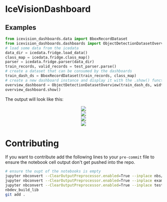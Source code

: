 # IceVisionDashboard



## Examples

```python
from icevision_dashboards.data import BboxRecordDataset
from icevision_dashboards.dashboards import ObjectDetectionDatasetOverview
# load some data from the icedata
data_dir = icedata.fridge.load_data()
class_map = icedata.fridge.class_map()
parser = icedata.fridge.parser(data_dir)
train_records, valid_records = test_parser.parse()
# create a dataset that can be consumed by the dashboards
train_dash_ds = BboxRecordDataset(train_records, class_map)
# create a new dashboard instance and display it with the .show() function
overview_dashboard = ObjectDetectionDatasetOverview(train_dash_ds, width=1500, height=900)
overview_dashboard.show()
```

The output will look like this:

<div style="text-align:center"><img src="imgs/dataset_overview_0.png" /></div>
<div style="text-align:center"><img src="imgs/dataset_overview_1.png" /></div>
<div style="text-align:center"><img src="imgs/dataset_overview_2.png" /></div>
<div style="text-align:center"><img src="imgs/dataset_overview_3.png" /></div>

# Contributing

If you want to contribute add the following lines to your `pre-commit` file to ensure the notebook cell output don't get pushed into the repo.

```bash
# ensure the oupt of the notebooks is empty
jupyter nbconvert --ClearOutputPreprocessor.enabled=True --inplace nbs/*.ipynb
jupyter nbconvert --ClearOutputPreprocessor.enabled=True --inplace examples/*.ipynb
jupyter nbconvert --ClearOutputPreprocessor.enabled=True --inplace test_data_generation/*.ipynb
nbdev_build_lib
git add .
```
